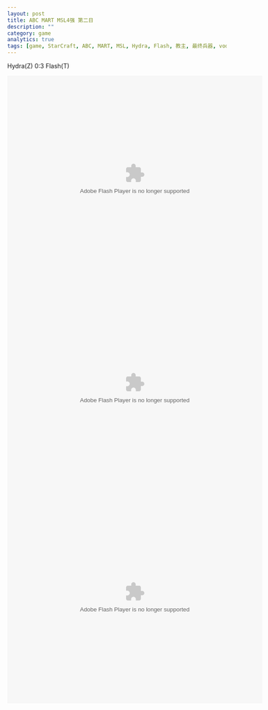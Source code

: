 ```yaml
---
layout: post
title: ABC MART MSL4强 第二日
description: ""
category: game
analytics: true
tags: [game, StarCraft, ABC, MART, MSL, Hydra, Flash, 教主, 最终兵器, vod]
---
```


Hydra(Z) 0:3 Flash(T)

<embed src="http://static.youku.com/v/swf/qplayer.swf?VideoIDS=XMjcyNDU4MTE2/v&amp;winType=interior&amp;isShowRelatedVideo=false&amp;showAd=0&amp;isAutoPlay=false" quality="high" width="586px" height="480px" bgcolor="#000000" align="middle" allowscriptaccess="always" allowfullscreen="true" type="application/x-shockwave-flash">
<embed src="http://static.youku.com/v/swf/qplayer.swf?VideoIDS=XMjcyNDU5Nzg4/v&amp;winType=interior&amp;isShowRelatedVideo=false&amp;showAd=0&amp;isAutoPlay=false" quality="high" width="586px" height="480px" bgcolor="#000000" align="middle" allowscriptaccess="always" allowfullscreen="true" type="application/x-shockwave-flash">
<embed src="http://static.youku.com/v/swf/qplayer.swf?VideoIDS=XMjcyNDcxNDI0/v&amp;winType=interior&amp;isShowRelatedVideo=false&amp;showAd=0&amp;isAutoPlay=false" quality="high" width="586px" height="480px" bgcolor="#000000" align="middle" allowscriptaccess="always" allowfullscreen="true" type="application/x-shockwave-flash">
